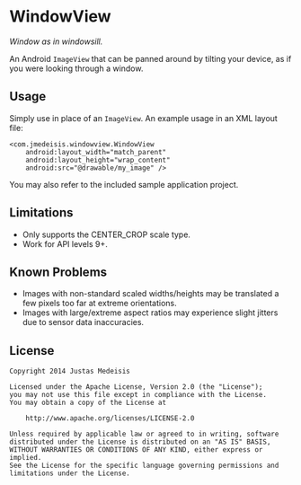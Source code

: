 WindowView
==========

*Window as in windowsill.*

An Android `ImageView` that can be panned around by tilting your device,
as if you were looking through a window.

Usage
-----
Simply use in place of an `ImageView`. An example usage in an XML layout file:

    <com.jmedeisis.windowview.WindowView
        android:layout_width="match_parent"
        android:layout_height="wrap_content"
        android:src="@drawable/my_image" />

You may also refer to the included sample application project.

Limitations
-----------
- Only supports the CENTER_CROP scale type.
- Work for API levels 9+.

Known Problems
--------------
- Images with non-standard scaled widths/heights may be translated a few pixels too far at extreme
orientations.
- Images with large/extreme aspect ratios may experience slight jitters due to sensor data
inaccuracies.

License
-------
    Copyright 2014 Justas Medeisis
    
    Licensed under the Apache License, Version 2.0 (the "License");
    you may not use this file except in compliance with the License.
    You may obtain a copy of the License at
    
        http://www.apache.org/licenses/LICENSE-2.0
    
    Unless required by applicable law or agreed to in writing, software
    distributed under the License is distributed on an "AS IS" BASIS,
    WITHOUT WARRANTIES OR CONDITIONS OF ANY KIND, either express or implied.
    See the License for the specific language governing permissions and
    limitations under the License.